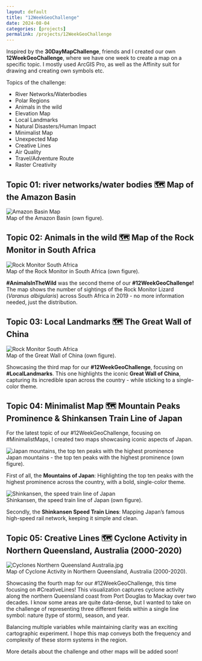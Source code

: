```yaml
---
layout: default
title: "12WeekGeoChallenge"
date: 2024-08-04
categories: [projects]
permalink: /projects/12WeekGeoChallenge
---
```


Inspired by the **30DayMapChallenge**, friends and I created our own **12WeekGeoChallenge**, where we have one week to create a map on a specific topic. I mostly used ArcGIS Pro, as well as the Affinity suit for drawing and creating own symbols etc.

Topics of the challenge:
* River Networks/Waterbodies
* Polar Regions
* Animals in the wild
* Elevation Map
* Local Landmarks
* Natural Disasters/Human Impact
* Minimalist Map
* Unexpected Map
* Creative Lines
* Air Quality
* Travel/Adventure Route
* Raster Creativity 

## Topic 01: river networks/water bodies 🗺️ Map of the Amazon Basin

<div class="blog-image">
  <img src="{{ '/assets/images/projects/AmazonBasin_GernotNikolaus.jpg' | relative_url }}" alt="Amazon Basin Map">
  <figcaption>Map of the Amazon Basin (own figure).</figcaption>
</div>

## Topic 02: Animals in the wild 🗺️ Map of the Rock Monitor in South Africa

<div class="blog-image">
  <img src="{{ '/assets/images/projects/RockMonitor_SouthAfrica_GernotNikolaus.jpg' | relative_url }}" alt="Rock Monitor South Africa">
  <figcaption>Map of the Rock Monitor in South Africa (own figure).</figcaption>
</div>

**#AnimalsInTheWild** was the second theme of our **#12WeekGeoChallenge!** The map shows the number of sightings of the Rock Monitor Lizard (*Varanus albigularis*) across South Africa in 2019 - no more information needed, just the distribution.

## Topic 03: Local Landmarks 🗺️ The Great Wall of China

<div class="blog-image">
  <img src="{{ '/assets/images/projects/TheGreatWallOfChina_GernotNikolaus.jpg' | relative_url }}" alt="Rock Monitor South Africa">
  <figcaption>Map of the Great Wall of China (own figure).</figcaption>
</div>

Showcasing the third map for our **#12WeekGeoChallenge**, focusing on **#LocalLandmarks**. This one highlights the iconic **Great Wall of China**, capturing its incredible span across the country - while sticking to a single-color theme.

## Topic 04: Minimalist Map 🗺️ Mountain Peaks Prominence & Shinkansen Train Line of Japan

For the latest topic of our #12WeekGeoChallenge, focusing on #MinimalistMaps, I created two maps showcasing iconic aspects of Japan.

<div class="blog-image">
  <img src="{{ '/assets/images/projects/Mountains_Japan_GernotNikolaus.jpg' | relative_url }}" alt="Japan mountains, the top ten peaks with the highest prominence">
  <figcaption>Japan mountains - the top ten peaks with the highest prominence (own figure).</figcaption>
</div>

First of all, the **Mountains of Japan**: Highlighting the top ten peaks with the highest prominence across the country, with a bold, single-color theme.

<div class="blog-image">
  <img src="{{ '/assets/images/projects/Shinkansen_Japan_GernotNikolaus.jpg' | relative_url }}" alt="Shinkansen, the speed train line of Japan">
  <figcaption>Shinkansen, the speed train line of Japan (own figure).</figcaption>
</div>

Secondly, the **Shinkansen Speed Train Lines**: Mapping Japan’s famous high-speed rail network, keeping it simple and clean.

## Topic 05: Creative Lines 🗺️ Cyclone Activity in Northern Queensland, Australia (2000-2020)

<div class="blog-image">
  <img src="{{ '/assets/images/projects/Cyclones_NorthernQueenslandAustralia_GernotNikolaus.jpg' | relative_url }}" alt="Cyclones Northern Queensland Australia.jpg">
  <figcaption>Map of Cyclone Activity in Northern Queensland, Australia (2000-2020).</figcaption>
</div>

Showcasing the fourth map for our #12WeekGeoChallenge, this time focusing on #CreativeLines! This visualization captures cyclone activity along the northern Queensland coast from Port Douglas to Mackay over two decades. I know some areas are quite data-dense, but I wanted to take on the challenge of representing three different fields within a single line symbol: nature (type of storm), season, and year.

Balancing multiple variables while maintaining clarity was an exciting cartographic experiment. I hope this map conveys both the frequency and complexity of these storm systems in the region.



More details about the challenge and other maps will be added soon!
